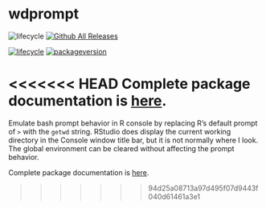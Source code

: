 
wdprompt
========

![lifecycle](https://img.shields.io/badge/lifecycle-stable-brightgreen.svg) [![Github All Releases](https://img.shields.io/github/downloads/dgabbe/wdprompt/total.svg)](https://github.com/dgabbe/wdprompt)

[![lifecycle](https://img.shields.io/badge/lifecycle-stable-green.svg)](https://www.tidyverse.org/lifecycle/#stable)
[![packageversion](https://img.shields.io/badge/Package%20version-2018.05.24-orange.svg?style=flat-square)](commits/master)
<!-- travis badge --> <!-- code coverage badge -->
<!-- Github download badge? -->

<<<<<<< HEAD
Complete package documentation is [here](https://blog.frame38.com/wdprompt/reference/wdprompt-package.html).
=======
Emulate bash prompt behavior in R console by replacing R’s default
prompt of `>` with the `getwd` string. RStudio does display the current
working directory in the Console window title bar, but it is not
normally where I look. The global environment can be cleared without
affecting the prompt behavior.

Complete package documentation is
[here](https://blog.frame38.com/wdprompt/reference/wdprompt-package.html).
>>>>>>> 94d25a08713a97d495f07d9443f040d61461a3e1
